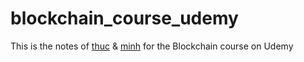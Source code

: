 # blockchain_course_udemy

This is the notes of [thuc](https://github.com/thucngyyen) & [minh](https://github.com/naminhcs) for the Blockchain course on Udemy
